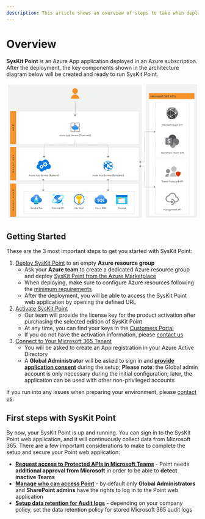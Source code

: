 ```yaml
---
description: This article shows an overview of steps to take when deploying SysKit Point.
---
```



# Overview

__SysKit Point__ is an Azure App application deployed in an Azure subscription. 
After the deployment, the key components shown in the architecture diagram below will be created and ready to run SysKit Point. 

![SysKit Point - Architecture Diagram](../.gitbook/assets/overview_architecture-diagram.png)

## Getting Started
These are the 3 most important steps to get you started with SysKit Point:

1. [Deploy SysKit Point](deploy-syskit-point.md) to an empty **Azure resource group**
   * Ask your **Azure team** to create a dedicated Azure resource group and deploy [SysKit Point from the Azure Marketplace](https://azuremarketplace.microsoft.com/en-us/marketplace/apps/syskitltd.syskit_point)
   * When deploying, make sure to configure Azure resources following the [minimum requirements](../requirements/system-requirements.md)
   * After the deployment, you will be able to access the SysKit Point web application by opening the defined URL
2. [Activate SysKit Point](../activation/activate-syskit-point.md)
    * Our team will provide the license key for the product activation after purchasing the selected edition of SysKit Point
    * At any time, you can find your keys in the [Customers Portal](https://my.syskit.com/)
    * If you do not have the activation information, please [contact us](https://www.syskit.com/company/contact-us)
3. [Connect to Your Microsoft 365 Tenant](connect-to-tenant.md)
    * You will be asked to create an App registration in your Azure Active Directory
    * A **Global Administrator** will be asked to sign in and [**provide application consent**](../requirements/permission-requirements.md#global-administrator) during the setup; __Please note__: the Global admin account is only necessary during the initial configuration; later, the application can be used with other non-privileged accounts

If you run into any issues when preparing your environment, please [contact us](https://www.syskit.com/contact-us/).

## First steps with SysKit Point

By now, your SysKit Point is up and running. You can sign in to the SysKit Point web application, and it will continuously collect data from Microsoft 365. There are a few important considerations to make to complete the setup and secure your Point web application:

* [**Request access to Protected APIs in Microsoft Teams**](../configuration/microsoft-teams-activity.md) - Point needs **additional approval from Microsoft** in order to be able to **detect inactive Teams**
* [**Manage who can access Point**](../configuration/enable-role-based-access.md) - by default only **Global Administrators** and **SharePoint admins** have the rights to log in to the Point web application
* [**Setup data retention for Audit logs**](../configuration/customize-audit-logs-collection.md) - depending on your company policy, set the data retention policy for stored Microsoft 365 audit logs